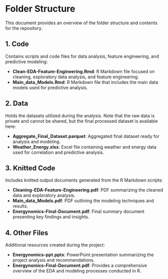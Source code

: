 # Folder Structure

This document provides an overview of the folder structure and contents for the repository.

## 1. Code
Contains scripts and code files for data analysis, feature engineering, and predictive modeling:
- **Clean-EDA-Feature-Engineering.Rmd**: R Markdown file focused on cleaning, exploratory data analysis, and feature engineering.
- **Main_data_Models.Rmd**: R Markdown file that includes the main data models used for predictive analysis.

## 2. Data
Holds the datasets utilized during the analysis. Note that the raw data is private and cannot be shared, but the final processed dataset is available here:
- **Aggregate_Final_Dataset.parquet**: Aggregated final dataset ready for analysis and modeling.
- **Weather_Energy.xlsx**: Excel file containing weather and energy data used for correlation and predictive analysis.

## 3. Knitted Code
Includes knitted output documents generated from the R Markdown scripts:
- **Cleaning-EDA-Feature-Engineering.pdf**: PDF summarizing the cleaned data and exploratory analysis.
- **Main_data_Models.pdf**: PDF outlining the modeling techniques and results.
- **Energynomics-Final-Document.pdf**: Final summary document presenting key findings and insights.

## 4. Other Files
Additional resources created during the project:
- **Energynomics-ppt.pptx**: PowerPoint presentation summarizing the project analysis and recommendations.
- **Energynomics-Final-Document.pdf**:  Provides a comprehensive overview of the EDA and modeling processes conducted in R.
